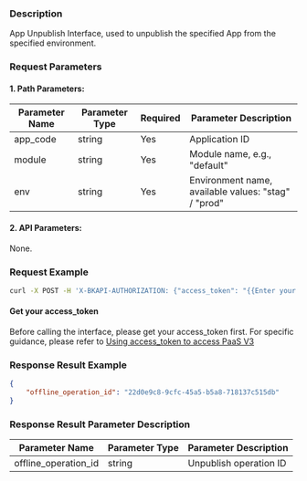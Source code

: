 ### Description
App Unpublish Interface, used to unpublish the specified App from the specified environment.

### Request Parameters

#### 1. Path Parameters:

| Parameter Name | Parameter Type | Required | Parameter Description |
| -------------- | -------------- | -------- | --------------------- |
| app_code       | string         | Yes      | Application ID        |
| module         | string         | Yes      | Module name, e.g., "default" |
| env            | string         | Yes      | Environment name, available values: "stag" / "prod" |

#### 2. API Parameters:
None.

### Request Example
```bash
curl -X POST -H 'X-BKAPI-AUTHORIZATION: {"access_token": "{{Enter your AccessToken}}"}' http://bkapi.example.com/api/bkpaas3/prod/bkapps/applications/{{Enter your AppCode}}/modules/{{Enter your module name}}/envs/{Enter App deployment environment:stag or prod}/offlines/
```

#### Get your access_token
Before calling the interface, please get your access_token first. For specific guidance, please refer to [Using access_token to access PaaS V3](https://bk.tencent.com/docs/markdown/PaaS3.0/topics/paas/access_token)

### Response Result Example
```json
{
    "offline_operation_id": "22d0e9c8-9cfc-45a5-b5a8-718137c515db"
}
```

### Response Result Parameter Description

| Parameter Name         | Parameter Type | Parameter Description |
| ---------------------- | -------------- | --------------------- |
| offline_operation_id   | string         | Unpublish operation ID |